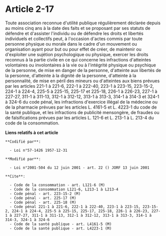 # Article 2-17

Toute association reconnue d'utilité publique régulièrement déclarée depuis au moins cinq ans à la date des faits et se
proposant par ses statuts de défendre et d'assister l'individu ou de défendre les droits et libertés individuels et
collectifs peut, à l'occasion d'actes commis par toute personne physique ou morale dans le cadre d'un mouvement ou
organisation ayant pour but ou pour effet de créer, de maintenir ou d'exploiter une sujétion psychologique ou physique,
exercer les droits reconnus à la partie civile en ce qui concerne les infractions d'atteintes volontaires ou involontaires à
la vie ou à l'intégrité physique ou psychique de la personne, de mise en danger de la personne, d'atteinte aux libertés de la
personne, d'atteinte à la dignité de la personne, d'atteinte à la personnalité, de mise en péril des mineurs ou d'atteintes
aux biens prévues par les articles 221-1 à 221-6, 222-1 à 222-40, 223-1 à 223-15, 223-15-2, 224-1 à 224-4, 225-5 à 225-15,
225-17 et 225-18, 226-1 à 226-23, 227-1 à 227-27, 311-1 à 311-13, 312-1 à 312-12, 313-1 à 313-3, 314-1 à 314-3 et 324-1 à
324-6 du code pénal, les infractions d'exercice illégal de la médecine ou de la pharmacie prévues par les articles L. 4161-5
et L. 4223-1 du code de la santé publique, et les infractions de publicité mensongère, de fraudes ou de falsifications
prévues par les articles L. 121-6 et L. 213-1 à L. 213-4 du code de la consommation.

**Liens relatifs à cet article**

	**Codifié par**:

	  - Loi n°57-1426 1957-12-31

	**Modifié par**:

	  - Loi n°2001-504 du 12 juin 2001 - art. 22 () JORF 13 juin 2001

	**Cite**:

	  - Code de la consommation - art. L121-6 (M)
	  - Code de la consommation L121-6, L213-1 à L213-4
	  - Code pénal - art. 223-15-2 (M)
	  - Code pénal - art. 225-17 (M)
	  - Code pénal - art. 225-18 (M)
	  - Code pénal 221-1 à 221-6, 222-1 à 222-40, 223-1 à 223-15, 223-15-2, 224-1 à 224-4, 225-5 à 225-15, 225-17, 225-18, 226-1 à 226-23, 227-1 à 227-27, 311-1 à 311-13, 312-1 à 312-12, 313-1 à 313-3, 314-1 à 314-3, 324-1 à 324-6
	  - Code de la santé publique - art. L4161-5 (M)
	  - Code de la santé publique - art. L4223-1 (M)
